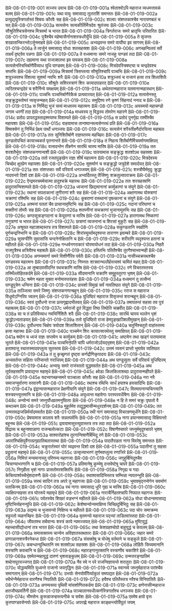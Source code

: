BR-08-01-019-001  सञ्जय उवाच
BR-08-01-019-001a श्वेताश्वोऽपि महाराज व्यधमत्तावकं बलम्
BR-08-01-019-001c यथा वायुः समासाद्य तूलराशिं समन्ततः
BR-08-01-019-002a प्रत्युद्ययुस्त्रिगर्तास्तं शिबयः कौरवैः सह
BR-08-01-019-002c शाल्वाः संशप्तकाश्चैव नारायणबलं च यत्
BR-08-01-019-003a सत्यसेनः सत्यकीर्तिर्मित्रदेवः श्रुतंजयः
BR-08-01-019-003c सौश्रुतिश्चित्रसेनश्च मित्रवर्मा च भारत
BR-08-01-019-004a त्रिगर्तराजः समरे भ्रातृभिः परिवारितः
BR-08-01-019-004c पुत्रैश्चैव महेष्वासैर्नानाशस्त्रधरैर्युधि
BR-08-01-019-005a ते सृजन्तः शरव्रातान्किरन्तोऽर्जुनमाहवे
BR-08-01-019-005c अभ्यद्रवन्त समरे वार्योघा इव सागरम्
BR-08-01-019-006a ते त्वर्जुनं समासाद्य योधाः शतसहस्रशः
BR-08-01-019-006c अगच्छन्विलयं सर्वे तार्क्ष्यं दृष्ट्वेव पन्नगाः
BR-08-01-019-007a ते वध्यमानाः समरे नाजहुः पाण्डवं तदा
BR-08-01-019-007c दह्यमाना यथा राजञ्शलभा इव पावकम्
BR-08-01-019-008a सत्यसेनस्त्रिभिर्बाणैर्विव्याध युधि पाण्डवम्
BR-08-01-019-008c मित्रदेवस्त्रिषष्ट्या च चन्द्रदेवश्च सप्तभिः
BR-08-01-019-009a मित्रवर्मा त्रिसप्तत्या सौश्रुतिश्चापि पञ्चभिः
BR-08-01-019-009c शत्रुञ्जयश्च विंशत्या सुशर्मा नवभिः शरैः
BR-08-01-019-010a शत्रुञ्जयं च राजानं हत्वा तत्र शिलाशितैः
BR-08-01-019-010c सौश्रुतेः सशिरस्त्राणं शिरः कायादपाहरत्
BR-08-01-019-010e त्वरितश्चन्द्रदेवं च शरैर्निन्ये यमक्षयम्
BR-08-01-019-011a अथेतरान्महाराज यतमानान्महारथान्
BR-08-01-019-011c पञ्चभिः पञ्चभिर्बाणैरेकैकं प्रत्यवारयत्
BR-08-01-019-012a सत्यसेनस्तु सङ्क्रुद्धस्तोमरं व्यसृजन्महत्
BR-08-01-019-012c समुद्दिश्य रणे कृष्णं सिंहनादं ननाद च
BR-08-01-019-013a स निर्भिद्य भुजं सव्यं माधवस्य महात्मनः
BR-08-01-019-013c अयस्मयो महाचण्डो जगाम धरणीं तदा
BR-08-01-019-014a माधवस्य तु विद्धस्य तोमरेण महारणे
BR-08-01-019-014c प्रतोदः प्रापतद्धस्ताद्रश्मयश्च विशाम्पते
BR-08-01-019-015a स प्रतोदं पुनर्गृह्य रश्मींश्चैव महायशाः
BR-08-01-019-015c वाहयामास तानश्वान्सत्यसेनरथं प्रति
BR-08-01-019-016a विष्वक्सेनं तु निर्भिन्नं प्रेक्ष्य पार्थो धनञ्जयः
BR-08-01-019-016c सत्यसेनं शरैस्तीक्ष्णैर्दारयित्वा महाबलः
BR-08-01-019-017a ततः सुनिशितैर्बाणै राज्ञस्तस्य महच्छिरः
BR-08-01-019-017c कुण्डलोपचितं कायाच्चकर्त पृतनान्तरे
BR-08-01-019-018a तं निहत्य शितैर्बाणैर्मित्रवर्माणमाक्षिपत्
BR-08-01-019-018c वत्सदन्तेन तीक्ष्णेन सारथिं चास्य मारिष
BR-08-01-019-019a ततः शरशतैर्भूयः संशप्तकगणान्वशी
BR-08-01-019-019c पातयामास सङ्क्रुद्धः शतशोऽथ सहस्रशः
BR-08-01-019-020a ततो रजतपुङ्खेन राज्ञः शीर्षं महात्मनः
BR-08-01-019-020c मित्रदेवस्य चिच्छेद क्षुरप्रेण महायशाः
BR-08-01-019-020e सुशर्माणं च सङ्क्रुद्धो जत्रुदेशे समार्दयत्
BR-08-01-019-021a ततः संशप्तकाः सर्वे परिवार्य धनञ्जयम्
BR-08-01-019-021c शस्त्रौघैर्ममृदुः क्रुद्धा नादयन्तो दिशो दश
BR-08-01-019-022a अभ्यर्दितस्तु तैर्जिष्णुः शक्रतुल्यपराक्रमः
BR-08-01-019-022c ऐन्द्रमस्त्रममेयात्मा प्रादुश्चक्रे महारथः
BR-08-01-019-022e ततः शरसहस्राणि प्रादुरासन्विशाम्पते
BR-08-01-019-023a ध्वजानां छिद्यमानानां कार्मुकाणां च संयुगे
BR-08-01-019-023c रथानां सपताकानां तूणीराणां शरैः सह
BR-08-01-019-024a अक्षाणामथ योक्त्राणां चक्राणां रश्मिभिः सह
BR-08-01-019-024c कूबराणां वरूथानां पृषत्कानां च संयुगे
BR-08-01-019-025a अश्मनां पततां चैव प्रासानामृष्टिभिः सह
BR-08-01-019-025c गदानां परिघाणां च शक्तीनां तोमरैः सह
BR-08-01-019-026a शतघ्नीनां सचक्राणां भुजानामूरुभिः सह
BR-08-01-019-026c कण्ठसूत्राङ्गदानां च केयूराणां च मारिष
BR-08-01-019-027a हाराणामथ निष्काणां तनुत्राणां च भारत
BR-08-01-019-027c छत्राणां व्यजनानां च शिरसां मुकुटैः सह
BR-08-01-019-027e अश्रूयत महाञ्शब्दस्तत्र तत्र विशाम्पते
BR-08-01-019-028a सकुण्डलानि स्वक्षीणि पूर्णचन्द्रनिभानि च
BR-08-01-019-028c शिरांस्युर्व्यामदृश्यन्त तारागण इवाम्बरे
BR-08-01-019-029a सुस्रग्वीणि सुवासांसि चन्दनेनोक्षितानि च
BR-08-01-019-029c शरीराणि व्यदृश्यन्त हतानां च महीतले
BR-08-01-019-029e गन्धर्वनगराकारं घोरमायोधनं तदा
BR-08-01-019-030a निहतै राजपुत्रैश्च क्षत्रियैश्च महाबलैः
BR-08-01-019-030c हस्तिभिः पतितैश्चैव तुरगैश्चाभवन्मही
BR-08-01-019-030e अगम्यमार्गा समरे विशीर्णैरिव पर्वतैः
BR-08-01-019-031a नासीच्चक्रपथश्चैव पाण्डवस्य महात्मनः
BR-08-01-019-031c निघ्नतः शात्रवान्भल्लैर्हस्त्यश्वं चामितं महत्
BR-08-01-019-032a आ तुम्बादवसीदन्ति रथचक्राणि मारिष
BR-08-01-019-032c रणे विचरतस्तस्य तस्मिँल्लोहितकर्दमे
BR-08-01-019-033a सीदमानानि चक्राणि समूहुस्तुरगा भृशम्
BR-08-01-019-033c श्रमेण महता युक्ता मनोमारुतरंहसः
BR-08-01-019-034a वध्यमानं तु तत्सैन्यं पाण्डुपुत्रेण धन्विना
BR-08-01-019-034c प्रायशो विमुखं सर्वं नावतिष्ठत संयुगे
BR-08-01-019-035a ताञ्जित्वा समरे जिष्णुः संशप्तकगणान्बहून्
BR-08-01-019-035c रराज स महाराज विधूमोऽग्निरिव ज्वलन्
BR-08-01-019-036a युधिष्ठिरं महाराज विसृजन्तं शरान्बहून्
BR-08-01-019-036c स्वयं दुर्योधनो राजा प्रत्यगृह्णादभीतवत्
BR-08-01-019-037a तमापतन्तं सहसा तव पुत्रं महाबलम्
BR-08-01-019-037c धर्मराजो द्रुतं विद्ध्वा तिष्ठ तिष्ठेति चाब्रवीत्
BR-08-01-019-038a सा च तं प्रतिविव्याध नवभिर्निशितैः शरैः
BR-08-01-019-038c सारथिं चास्य भल्लेन भृशं क्रुद्धोऽभ्यताडयत्
BR-08-01-019-039a ततो युधिष्ठिरो राजा हेमपुङ्खाञ्शिलीमुखान्
BR-08-01-019-039c दुर्योधनाय चिक्षेप त्रयोदश शिलाशितान्
BR-08-01-019-040a चतुर्भिश्चतुरो वाहांस्तस्य हत्वा महारथः
BR-08-01-019-040c पञ्चमेन शिरः कायात्सारथेस्तु समाक्षिपत्
BR-08-01-019-041a षष्ठेन च ध्वजं राज्ञः सप्तमेन च कार्मुकम्
BR-08-01-019-041c अष्टमेन तथा खड्गं पातयामास भूतले
BR-08-01-019-041e पञ्चभिर्नृपतिं चापि धर्मराजोऽर्दयद्भृशम्
BR-08-01-019-042a हताश्वात्तु रथात्तस्मादवप्लुत्य सुतस्तव
BR-08-01-019-042c उत्तमं व्यसनं प्राप्तो भूमावेव व्यतिष्ठत
BR-08-01-019-043a तं तु कृच्छ्रगतं दृष्ट्वा कर्णद्रौणिकृपादयः
BR-08-01-019-043c अभ्यवर्तन्त सहिताः परीप्सन्तो नराधिपम्
BR-08-01-019-044a अथ पाण्डुसुताः सर्वे परिवार्य युधिष्ठिरम्
BR-08-01-019-044c अभ्ययुः समरे राजंस्ततो युद्धमवर्तत
BR-08-01-019-045a अथ तूर्यसहस्राणि प्रावाद्यन्त महामृधे
BR-08-01-019-045c क्ष्वेडाः किलकिलाशब्दाः प्रादुरासन्महीपते
BR-08-01-019-045e यदभ्यगच्छन्समरे पाञ्चालाः कौरवैः सह
BR-08-01-019-046a नरा नरैः समाजग्मुर्वारणा वरवारणैः
BR-08-01-019-046c रथाश्च रथिभिः सार्धं हयाश्च हयसादिभिः
BR-08-01-019-047a द्वंद्वान्यासन्महाराज प्रेक्षणीयानि संयुगे
BR-08-01-019-047c विस्मापनान्यचिन्त्यानि शस्त्रवन्त्युत्तमानि च
BR-08-01-019-048a अयुध्यन्त महावेगाः परस्परवधैषिणः
BR-08-01-019-048c अन्योन्यं समरे जघ्नुर्योधव्रतमनुष्ठिताः
BR-08-01-019-048e न हि ते समरं चक्रुः पृष्ठतो वै कथञ्चन
BR-08-01-019-049a मुहूर्तमेव तद्युद्धमासीन्मधुरदर्शनम्
BR-08-01-019-049c तत उन्मत्तवद्राजन्निर्मर्यादमवर्तत
BR-08-01-019-050a रथी नागं समासाद्य विचरन्रणमूर्धनि
BR-08-01-019-050c प्रेषयामास कालाय शरैः सन्नतपर्वभिः
BR-08-01-019-051a नागा हयान्समासाद्य विक्षिपन्तो बहूनथ
BR-08-01-019-051c द्रावयामासुरत्युग्रास्तत्र तत्र तदा तदा
BR-08-01-019-052a विद्राव्य च बहूनश्वान्नागा राजन्बलोत्कटाः
BR-08-01-019-052c विषाणैश्चापरे जघ्नुर्ममृदुश्चापरे भृशम्
BR-08-01-019-053a साश्वारोहांश्च तुरगान्विषाणैर्बिभिदू रणे
BR-08-01-019-053c अपरांश्चिक्षिपुर्वेगात्प्रगृह्यातिबलास्तथा
BR-08-01-019-054a पादातैराहता नागा विवरेषु समन्ततः
BR-08-01-019-054c चक्रुरार्तस्वरं घोरं व्यद्रवन्त दिशो दश
BR-08-01-019-055a पदातीनां तु सहसा प्रद्रुतानां महामृधे
BR-08-01-019-055c उत्सृज्याभरणं तूर्णमवप्लुत्य रणाजिरे
BR-08-01-019-056a निमित्तं मन्यमानास्तु परिणम्य महागजाः
BR-08-01-019-056c जगृहुर्बिभिदुश्चैव चित्राण्याभरणानि च
BR-08-01-019-057a प्रतिमानेषु कुम्भेषु दन्तवेष्टेषु चापरे
BR-08-01-019-057c निगृहीता भृशं नागाः प्रासतोमरशक्तिभिः
BR-08-01-019-058a निगृह्य च गदाः केचित्पार्श्वस्थैर्भृशदारुणैः
BR-08-01-019-058c रथाश्वसादिभिस्तत्र सम्भिन्ना न्यपतन्भुवि
BR-08-01-019-059a सरथं सादिनं तत्र अपरे तु महागजाः
BR-08-01-019-059c भूमावमृद्नन्वेगेन सवर्माणं पताकिनम्
BR-08-01-019-060a रथं नागाः समासाद्य धुरि गृह्य च मारिष
BR-08-01-019-060c व्याक्षिपन्सहसा तत्र घोररूपे महामृधे
BR-08-01-019-061a नाराचैर्निहतश्चापि निपपात महागजः
BR-08-01-019-061c पर्वतस्येव शिखरं वज्रभग्नं महीतले
BR-08-01-019-062a योधा योधान्समासाद्य मुष्टिभिर्व्यहनन्युधि
BR-08-01-019-062c केशेष्वन्योन्यमाक्षिप्य चिच्छिदुर्बिभिदुः सह
BR-08-01-019-063a उद्यम्य च भुजावन्यो निक्षिप्य च महीतले
BR-08-01-019-063c पदा चोरः समाक्रम्य स्फुरतो व्यहनच्छिरः
BR-08-01-019-064a मृतमन्यो महाराज पद्भ्यां ताडितवांस्तदा
BR-08-01-019-064c जीवतश्च तथैवान्यः शस्त्रं काये न्यमज्जयत्
BR-08-01-019-065a मुष्टियुद्धं महच्चासीद्योधानां तत्र भारत
BR-08-01-019-065c तथा केशग्रहश्चोग्रो बाहुयुद्धं च केवलम्
BR-08-01-019-066a समासक्तस्य चान्येन अविज्ञातस्तथापरः
BR-08-01-019-066c जहार समरे प्राणान्नानाशस्त्रैरनेकधा
BR-08-01-019-067a संसक्तेषु च योधेषु वर्तमाने च सङ्कुले
BR-08-01-019-067c कबन्धान्युत्थितानि स्म शतशोऽथ सहस्रशः
BR-08-01-019-068a लोहितैः सिच्यमानानि शस्त्राणि कवचानि च
BR-08-01-019-068c महारङ्गानुरक्तानि वस्त्राणीव चकाशिरे
BR-08-01-019-069a एवमेतन्महायुद्धं दारुणं भृशसङ्कुलम्
BR-08-01-019-069c उन्मत्तरङ्गप्रतिमं शब्देनापूरयज्जगत्
BR-08-01-019-070a नैव स्वे न परे राजन्विज्ञायन्ते शरातुराः
BR-08-01-019-070c योद्धव्यमिति युध्यन्ते राजानो जयगृद्धिनः
BR-08-01-019-071a स्वान्स्वे जघ्नुर्महाराज परांश्चैव समागतान्
BR-08-01-019-071c उभयोः सेनयोर्वीरैर्व्याकुलं समपद्यत
BR-08-01-019-072a रथैर्भग्नैर्महाराज वारणैश्च निपातितैः
BR-08-01-019-072c हयैश्च पतितैस्तत्र नरैश्च विनिपातितैः
BR-08-01-019-073a अगम्यरूपा पृथिवी मांसशोणितकर्दमा
BR-08-01-019-073c क्षणेनासीन्महाराज क्षतजौघप्रवर्तिनी
BR-08-01-019-074a पाञ्चालानवधीत्कर्णस्त्रिगर्तांश्च धनञ्जयः
BR-08-01-019-074c भीमसेनः कुरून्राजन्हस्त्यनीकं च सर्वशः
BR-08-01-019-075a एवमेष क्षयो वृत्तः कुरुपाण्डवसेनयोः
BR-08-01-019-075c अपराह्णे महाराज काङ्क्षन्त्योर्विपुलं जयम्

